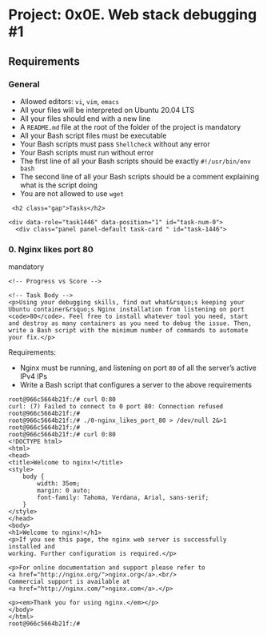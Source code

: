<h1>Project: 0x0E. Web stack debugging #1</h1>

<h2>Requirements</h2>

<h3>General</h3>

<ul>
<li>Allowed editors: <code>vi</code>, <code>vim</code>, <code>emacs</code></li>
<li>All your files will be interpreted on Ubuntu 20.04 LTS</li>
<li>All your files should end with a new line</li>
<li>A <code>README.md</code> file at the root of the folder of the project is mandatory</li>
<li>All your Bash script files must be executable</li>
<li>Your Bash scripts must pass <code>Shellcheck</code> without any error</li>
<li>Your Bash scripts must run without error</li>
<li>The first line of all your Bash scripts should be exactly <code>#!/usr/bin/env bash</code></li>
<li>The second line of all your Bash scripts should be a comment explaining what is the script doing</li>
<li>You are not allowed to use <code>wget</code></li>
</ul>

     <h2 class="gap">Tasks</h2>

    <div data-role="task1446" data-position="1" id="task-num-0">
      <div class="panel panel-default task-card " id="task-1446">
  <span id="user_id" data-id="3513"></span>

  <div class="panel-heading panel-heading-actions">
    <h3 class="panel-title">
      0. Nginx likes port 80
    </h3>

<div>
	<span class="label label-info">
		mandatory
	</span>
</div>
  </div>

  <div class="panel-body">
    <span id="user_id" data-id="3513"></span>

    <!-- Progress vs Score -->

    <!-- Task Body -->
    <p>Using your debugging skills, find out what&rsquo;s keeping your Ubuntu container&rsquo;s Nginx installation from listening on port <code>80</code>. Feel free to install whatever tool you need, start and destroy as many containers as you need to debug the issue. Then, write a Bash script with the minimum number of commands to automate your fix.</p>

<p>Requirements:</p>

<ul>
<li>Nginx must be running, and listening on port <code>80</code> of all the server&rsquo;s active IPv4 IPs </li>
<li>Write a Bash script that configures a server to the above requirements</li>
</ul>

<pre><code>root@966c5664b21f:/# curl 0:80
curl: (7) Failed to connect to 0 port 80: Connection refused
root@966c5664b21f:/#
root@966c5664b21f:/# ./0-nginx_likes_port_80 &gt; /dev/null 2&amp;&gt;1
root@966c5664b21f:/#
root@966c5664b21f:/# curl 0:80
&lt;!DOCTYPE html&gt;
&lt;html&gt;
&lt;head&gt;
&lt;title&gt;Welcome to nginx!&lt;/title&gt;
&lt;style&gt;
    body {
        width: 35em;
        margin: 0 auto;
        font-family: Tahoma, Verdana, Arial, sans-serif;
    }
&lt;/style&gt;
&lt;/head&gt;
&lt;body&gt;
&lt;h1&gt;Welcome to nginx!&lt;/h1&gt;
&lt;p&gt;If you see this page, the nginx web server is successfully installed and
working. Further configuration is required.&lt;/p&gt;

&lt;p&gt;For online documentation and support please refer to
&lt;a href=&quot;http://nginx.org/&quot;&gt;nginx.org&lt;/a&gt;.&lt;br/&gt;
Commercial support is available at
&lt;a href=&quot;http://nginx.com/&quot;&gt;nginx.com&lt;/a&gt;.&lt;/p&gt;

&lt;p&gt;&lt;em&gt;Thank you for using nginx.&lt;/em&gt;&lt;/p&gt;
&lt;/body&gt;
&lt;/html&gt;
root@966c5664b21f:/#
</code></pre>

  </div>
